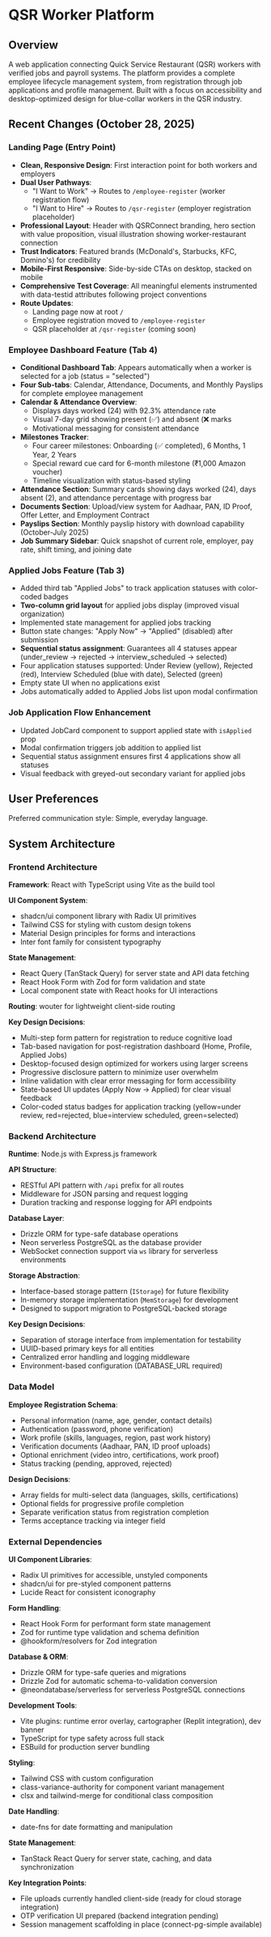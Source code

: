 # QSR Worker Platform

## Overview

A web application connecting Quick Service Restaurant (QSR) workers with verified jobs and payroll systems. The platform provides a complete employee lifecycle management system, from registration through job applications and profile management. Built with a focus on accessibility and desktop-optimized design for blue-collar workers in the QSR industry.

## Recent Changes (October 28, 2025)

### Landing Page (Entry Point)
- **Clean, Responsive Design**: First interaction point for both workers and employers
- **Dual User Pathways**: 
  - "I Want to Work" → Routes to `/employee-register` (worker registration flow)
  - "I Want to Hire" → Routes to `/qsr-register` (employer registration placeholder)
- **Professional Layout**: Header with QSRConnect branding, hero section with value proposition, visual illustration showing worker-restaurant connection
- **Trust Indicators**: Featured brands (McDonald's, Starbucks, KFC, Domino's) for credibility
- **Mobile-First Responsive**: Side-by-side CTAs on desktop, stacked on mobile
- **Comprehensive Test Coverage**: All meaningful elements instrumented with data-testid attributes following project conventions
- **Route Updates**: 
  - Landing page now at root `/`
  - Employee registration moved to `/employee-register`
  - QSR placeholder at `/qsr-register` (coming soon)

### Employee Dashboard Feature (Tab 4)
- **Conditional Dashboard Tab**: Appears automatically when a worker is selected for a job (status = "selected")
- **Four Sub-tabs**: Calendar, Attendance, Documents, and Monthly Payslips for complete employee management
- **Calendar & Attendance Overview**: 
  - Displays days worked (24) with 92.3% attendance rate
  - Visual 7-day grid showing present (✅) and absent (❌ marks
  - Motivational messaging for consistent attendance
- **Milestones Tracker**: 
  - Four career milestones: Onboarding (✅ completed), 6 Months, 1 Year, 2 Years
  - Special reward cue card for 6-month milestone (₹1,000 Amazon voucher)
  - Timeline visualization with status-based styling
- **Attendance Section**: Summary cards showing days worked (24), days absent (2), and attendance percentage with progress bar
- **Documents Section**: Upload/view system for Aadhaar, PAN, ID Proof, Offer Letter, and Employment Contract
- **Payslips Section**: Monthly payslip history with download capability (October-July 2025)
- **Job Summary Sidebar**: Quick snapshot of current role, employer, pay rate, shift timing, and joining date

### Applied Jobs Feature (Tab 3)
- Added third tab "Applied Jobs" to track application statuses with color-coded badges
- **Two-column grid layout** for applied jobs display (improved visual organization)
- Implemented state management for applied jobs tracking
- Button state changes: "Apply Now" → "Applied" (disabled) after submission
- **Sequential status assignment**: Guarantees all 4 statuses appear (under_review → rejected → interview_scheduled → selected)
- Four application statuses supported: Under Review (yellow), Rejected (red), Interview Scheduled (blue with date), Selected (green)
- Empty state UI when no applications exist
- Jobs automatically added to Applied Jobs list upon modal confirmation

### Job Application Flow Enhancement
- Updated JobCard component to support applied state with `isApplied` prop
- Modal confirmation triggers job addition to applied list
- Sequential status assignment ensures first 4 applications show all statuses
- Visual feedback with greyed-out secondary variant for applied jobs

## User Preferences

Preferred communication style: Simple, everyday language.

## System Architecture

### Frontend Architecture

**Framework**: React with TypeScript using Vite as the build tool

**UI Component System**: 
- shadcn/ui component library with Radix UI primitives
- Tailwind CSS for styling with custom design tokens
- Material Design principles for forms and interactions
- Inter font family for consistent typography

**State Management**:
- React Query (TanStack Query) for server state and API data fetching
- React Hook Form with Zod for form validation and state
- Local component state with React hooks for UI interactions

**Routing**: wouter for lightweight client-side routing

**Key Design Decisions**:
- Multi-step form pattern for registration to reduce cognitive load
- Tab-based navigation for post-registration dashboard (Home, Profile, Applied Jobs)
- Desktop-focused design optimized for workers using larger screens
- Progressive disclosure pattern to minimize user overwhelm
- Inline validation with clear error messaging for form accessibility
- State-based UI updates (Apply Now → Applied) for clear visual feedback
- Color-coded status badges for application tracking (yellow=under review, red=rejected, blue=interview scheduled, green=selected)

### Backend Architecture

**Runtime**: Node.js with Express.js framework

**API Structure**:
- RESTful API pattern with `/api` prefix for all routes
- Middleware for JSON parsing and request logging
- Duration tracking and response logging for API endpoints

**Database Layer**:
- Drizzle ORM for type-safe database operations
- Neon serverless PostgreSQL as the database provider
- WebSocket connection support via `ws` library for serverless environments

**Storage Abstraction**:
- Interface-based storage pattern (`IStorage`) for future flexibility
- In-memory storage implementation (`MemStorage`) for development
- Designed to support migration to PostgreSQL-backed storage

**Key Design Decisions**:
- Separation of storage interface from implementation for testability
- UUID-based primary keys for all entities
- Centralized error handling and logging middleware
- Environment-based configuration (DATABASE_URL required)

### Data Model

**Employee Registration Schema**:
- Personal information (name, age, gender, contact details)
- Authentication (password, phone verification)
- Work profile (skills, languages, region, past work history)
- Verification documents (Aadhaar, PAN, ID proof uploads)
- Optional enrichment (video intro, certifications, work proof)
- Status tracking (pending, approved, rejected)

**Design Decisions**:
- Array fields for multi-select data (languages, skills, certifications)
- Optional fields for progressive profile completion
- Separate verification status from registration completion
- Terms acceptance tracking via integer field

### External Dependencies

**UI Component Libraries**:
- Radix UI primitives for accessible, unstyled components
- shadcn/ui for pre-styled component patterns
- Lucide React for consistent iconography

**Form Handling**:
- React Hook Form for performant form state management
- Zod for runtime type validation and schema definition
- @hookform/resolvers for Zod integration

**Database & ORM**:
- Drizzle ORM for type-safe queries and migrations
- Drizzle Zod for automatic schema-to-validation conversion
- @neondatabase/serverless for serverless PostgreSQL connections

**Development Tools**:
- Vite plugins: runtime error overlay, cartographer (Replit integration), dev banner
- TypeScript for type safety across full stack
- ESBuild for production server bundling

**Styling**:
- Tailwind CSS with custom configuration
- class-variance-authority for component variant management
- clsx and tailwind-merge for conditional class composition

**Date Handling**:
- date-fns for date formatting and manipulation

**State Management**:
- TanStack React Query for server state, caching, and data synchronization

**Key Integration Points**:
- File uploads currently handled client-side (ready for cloud storage integration)
- OTP verification UI prepared (backend integration pending)
- Session management scaffolding in place (connect-pg-simple available)